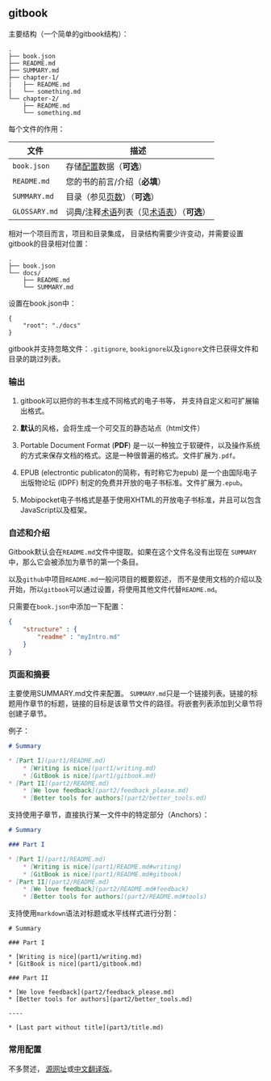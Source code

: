 ## gitbook

主要结构（一个简单的gitbook结构）：

```
.
├── book.json
├── README.md
├── SUMMARY.md
├── chapter-1/
|   ├── README.md
|   └── something.md
└── chapter-2/
    ├── README.md
    └── something.md
```

每个文件的作用：

| 文件          | 描述                                                         |
| ------------- | ------------------------------------------------------------ |
| `book.json`   | 存储[配置](https://toolchain.gitbook.com/config.html)数据（**可选**） |
| `README.md`   | 您的书的前言/介绍（**必填**）                                |
| `SUMMARY.md`  | 目录（参见[页数](https://toolchain.gitbook.com/pages.html)）（**可选**） |
| `GLOSSARY.md` | 词典/注释[术语](https://toolchain.gitbook.com/lexicon.html)列表（见[术语表](https://toolchain.gitbook.com/lexicon.html)）（**可选**） |

相对一个项目而言，项目和目录集成， 目录结构需要少许变动，并需要设置gitbook的目录相对位置：

```
.
├── book.json
└── docs/
    ├── README.md
    └── SUMMARY.md
```

设置在book.json中：

```
{
    "root": "./docs"
}
```

gitbook并支持忽略文件：`.gitignore`, `bookignore`以及`ignore`文件已获得文件和目录的跳过列表。

### 输出

1. gitbook可以把你的书本生成不同格式的电子书等， 并支持自定义和可扩展输出格式。

2. **默认**的风格，会将生成一个可交互的静态站点（html文件）
3. Portable Document Format (**PDF**) 是一以一种独立于软硬件，以及操作系统的方式来保存文档的格式。这是一种很普遍的格式。文件扩展为`.pdf`。
4. EPUB (electrontic publicaton的简称，有时称它为epub) 是一个由国际电子出版物论坛 (IDPF) 制定的免费并开放的电子书标准。文件扩展为`.epub`。
5. Mobipocket电子书格式是基于使用XHTML的开放电子书标准，并且可以包含JavaScript以及框架。

### 自述和介绍

Gitbook默认会在`README.md`文件中提取。如果在这个文件名没有出现在 `SUMMARY` 中，那么它会被添加为章节的第一个条目。

以及`github`中项目`README.md`一般问项目的概要叙述， 而不是使用文档的介绍以及开始，所以`gitbook`可以通过设置，将使用其他文件代替`README.md`。

只需要在`book.json`中添加一下配置：

```json
{
    "structure" : {
        "readme" : "myIntro.md"
    }
}
```



### 页面和摘要

主要使用SUMMARY.md文件来配置。 `SUMMARY.md`只是一个链接列表。链接的标题用作章节的标题，链接的目标是该章节文件的路径。将嵌套列表添加到父章节将创建子章节。

例子：

```markdown
# Summary

* [Part I](part1/README.md)
    * [Writing is nice](part1/writing.md)
    * [GitBook is nice](part1/gitbook.md)
* [Part II](part2/README.md)
    * [We love feedback](part2/feedback_please.md)
    * [Better tools for authors](part2/better_tools.md)
```

支持使用子章节，直接执行某一文件中的特定部分（Anchors）：

```markdown
# Summary

### Part I

* [Part I](part1/README.md)
    * [Writing is nice](part1/README.md#writing)
    * [GitBook is nice](part1/README.md#gitbook)
* [Part II](part2/README.md)
    * [We love feedback](part2/README.md#feedback)
    * [Better tools for authors](part2/README.md#tools)
```

支持使用`markdown`语法对标题或水平线样式进行分割：

```
# Summary

### Part I

* [Writing is nice](part1/writing.md)
* [GitBook is nice](part1/gitbook.md)

### Part II

* [We love feedback](part2/feedback_please.md)
* [Better tools for authors](part2/better_tools.md)

----

* [Last part without title](part3/title.md)
```



### 常用配置

不多赘述， [源网址](https://toolchain.gitbook.com/config.html)或[中文翻译版](https://chrisniael.gitbooks.io/gitbook-documentation/content/format/configuration.html)。

